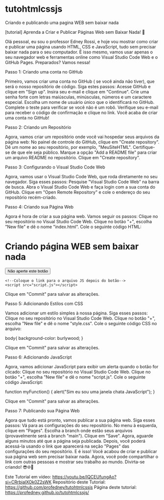# tutohtmlcssjs
Criando e publicando uma pagina WEB sem baixar nada

[tutorial] Aprenda a Criar e Publicar Páginas Web sem Baixar Nada! 🚀

Olá pessoal, eu sou o professor Edney Rossi, e hoje vou  mostrar como criar e publicar uma página usando HTML, CSS e JavaScript, tudo sem precisar baixar nada para o seu computador. É isso mesmo, vamos usar apenas o seu navegador web e ferramentas online como Visual Studio Code Web e o GitHub Pages. Preparados? Vamos nessa!

Passo 1: Criando uma conta no GitHub

Primeiro, vamos criar uma conta no GitHub ( se você ainda não tiver), que será o nosso repositório de código. Siga estes passos:
Acesse GitHub e clique em "Sign up".
Insira seu e-mail e clique em "Continue".
Crie uma senha forte com letras maiúsculas, minúsculas, números e um caractere especial.
Escolha um nome de usuário único que o identificará no GitHub.
Complete o teste para verificar se você não é um robô.
Verifique seu e-mail para receber o código de confirmação e clique no link.
Você acaba de criar uma conta no GitHub!

Passo 2: Criando um Repositório

Agora, vamos criar um repositório onde você vai hospedar seus arquivos da página web:
No painel de controle do GitHub, clique em "Create repository".
Dê um nome ao seu repositório, por exemplo, "MeuSiteHTML".
Certifique-se de que ele seja público.
Marque a opção "Add a README file" para criar um arquivo README no repositório.
Clique em "Create repository".

Passo 3: Configurando o Visual Studio Code Web

Agora, vamos usar o Visual Studio Code Web, que roda diretamente no seu navegador. Siga esses passos:
Pesquise "Visual Studio Code Web" na barra de busca.
Abra o Visual Studio Code Web e faça login com a sua conta do GitHub.
Clique em "Open Remote Repository" e cole o endereço do seu repositório recém-criado.

Passo 4: Criando sua Página Web

Agora é hora de criar a sua página web. Vamos seguir os passos:
Clique no seu repositório no Visual Studio Code Web.
Clique no botão "+", escolha "New file" e dê o nome "index.html".
Cole o seguinte código HTML:

<!DOCTYPE html>
<html lang="pt-br">
<head>
    <meta charset="UTF-8">
    <meta name="viewport" content="width=device-width, initial-scale=1.0">
    <title>Criando página WEB sem baixar nada</title>
    <link rel="stylesheet" href="style.css">
</head>
<body>
    <h1>Criando página WEB sem baixar nada</h1>
    <button onclick="myFunction()">Não aperte este botão</button>

    <!--Coloque o link para o arquivo JS depois do botão-->
    <script src="script.js"></script>
    
</body>
</html>



Clique em "Commit" para salvar as alterações.

Passo 5: Adicionando Estilos com CSS

Vamos adicionar um estilo simples à nossa página. Siga esses passos:
Clique no seu repositório no Visual Studio Code Web.
Clique no botão "+", escolha "New file" e dê o nome "style.css".
Cole o seguinte código CSS no arquivo:

body{
    background-color: burlywood;
}




Clique em "Commit" para salvar as alterações.

Passo 6: Adicionando JavaScript

Agora, vamos adicionar JavaScript para exibir um alerta quando o botão for clicado:
Clique no seu repositório no Visual Studio Code Web.
Clique no botão "+", escolha "New file" e dê o nome "script.js".
Cole o seguinte código JavaScript:

function myFunction() {
    alert("Sim eu sou uma janela chata JavaScript");
  }




Clique em "Commit" para salvar as alterações.

Passo 7: Publicando sua Página Web

Agora que tudo está pronto, vamos publicar a sua página web. Siga esses passos:
Vá para as configurações do seu repositório.
No menu à esquerda, clique em "Pages".
Escolha a branch onde estão seus arquivos (provavelmente será a branch "main").
Clique em "Save".
Agora, aguarde alguns minutos até que a página seja publicada. Depois, você poderá acessá-la usando o link que aparecerá na seção "Pages" das configurações do seu repositório.
E é isso! Você acabou de criar e publicar sua página web sem precisar baixar nada. Agora, você pode compartilhar o link com outras pessoas e mostrar seu trabalho ao mundo. Divirta-se criando! 😎🌐🚀

Este Tutorial em vídeo: https://youtu.be/IQCEUfungAo?si=CRrbjalXOk0Z2sWK
Repositório deste Tutorial: https://github.com/profedney/tutohtmlcssjs 
Página deste tutorial: https://profedney.github.io/tutohtmlcssjs/ 

